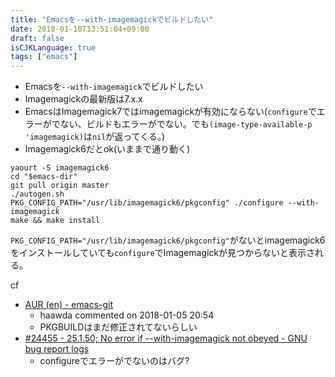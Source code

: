 ```yaml
---
title: "Emacsを--with-imagemagickでビルドしたい"
date: 2018-01-10T13:51:04+09:00
draft: false
isCJKLanguage: true
tags: ["emacs"]
---
```

- Emacsを`--with-imagemagick`でビルドしたい
- Imagemagickの最新版は7.x.x
- EmacsはImagemagick7ではimagemagickが有効にならない(`configure`でエラーがでない、ビルドもエラーがでない。でも`(image-type-available-p 'imagemagick)`は`nil`が返ってくる。)
- Imagemagick6だとok(いままで通り動く)

``` shell
yaourt -S imagemagick6
cd "$emacs-dir"
git pull origin master
./autogen.sh
PKG_CONFIG_PATH="/usr/lib/imagemagick6/pkgconfig" ./configure --with-imagemagick
make && make install
```

`PKG_CONFIG_PATH="/usr/lib/imagemagick6/pkgconfig"`がないとimagemagick6をインストールしていても`configure`でImagemagickが見つからないと表示される。

cf

- [AUR (en) - emacs-git](https://aur.archlinux.org/packages/emacs-git/)
  - haawda commented on 2018-01-05 20:54
  - PKGBUILDはまだ修正されてないらしい
- [#24455 - 25.1.50; No error if --with-imagemagick not obeyed - GNU bug report logs](https://debbugs.gnu.org/cgi/bugreport.cgi?bug=24455)
  - configureでエラーがでないのはバグ?
